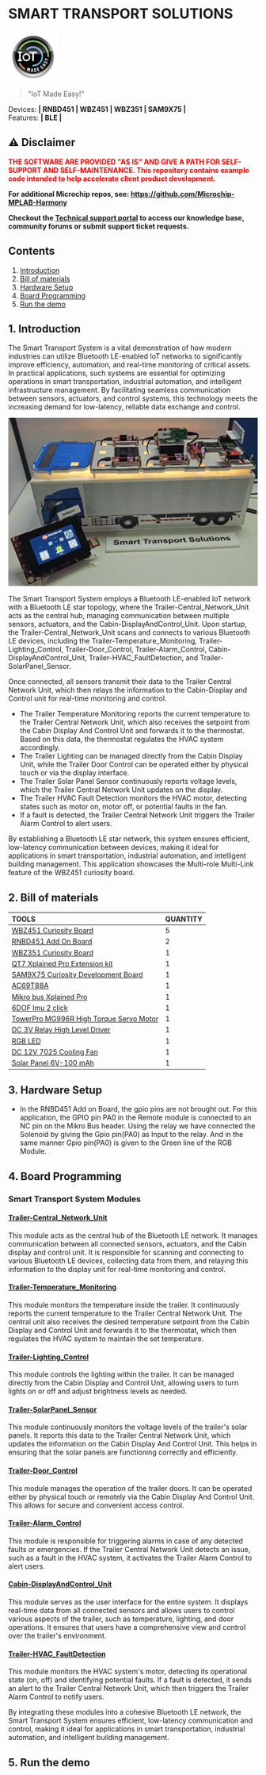 # SMART TRANSPORT SOLUTIONS

<img src="docs/IoT-Made-Easy-Logo.png" width=100>


> "IoT Made Easy!" 

Devices: **| RNBD451 | WBZ451 | WBZ351 | SAM9X75 |**<br>
Features: **| BLE |**


## ⚠ Disclaimer

<p><span style="color:red"><b>
THE SOFTWARE ARE PROVIDED "AS IS" AND GIVE A PATH FOR SELF-SUPPORT AND SELF-MAINTENANCE. This repository contains example code intended to help accelerate client product development. </br>

For additional Microchip repos, see: <a href="https://github.com/Microchip-MPLAB-Harmony" target="_blank">https://github.com/Microchip-MPLAB-Harmony</a>

Checkout the <a href="https://microchipsupport.force.com/s/" target="_blank">Technical support portal</a> to access our knowledge base, community forums or submit support ticket requests.
</span></p></b>

## Contents

1. [Introduction](#step1)
1. [Bill of materials](#step2)
1. [Hardware Setup](#step3)
1. [Board Programming](#step4)
1. [Run the demo](#step5)

## 1. Introduction<a name="step1">

The Smart Transport System is a vital demonstration of how modern industries can utilize Bluetooth LE-enabled IoT networks to significantly improve efficiency, automation, and real-time monitoring of critical assets. In practical applications, such systems are essential for optimizing operations in smart transportation, industrial automation, and intelligent infrastructure management. By facilitating seamless communication between sensors, actuators, and control systems, this technology meets the increasing demand for low-latency, reliable data exchange and control.

![](docs/Smart_truck.png)

The Smart Transport System employs a Bluetooth LE-enabled IoT network with a Bluetooth LE star topology, where the Trailer-Central_Network_Unit acts as the central hub, managing communication between multiple sensors, actuators, and the Cabin-DisplayAndControl_Unit. Upon startup, the Trailer-Central_Network_Unit scans and connects to various Bluetooth LE devices, including the Trailer-Temperature_Monitoring, Trailer-Lighting_Control, Trailer-Door_Control, Trailer-Alarm_Control, Cabin-DisplayAndControl_Unit, Trailer-HVAC_FaultDetection, and Trailer-SolarPanel_Sensor. 

Once connected, all sensors transmit their data to the Trailer Central Network Unit, which then relays the information to the Cabin-Display and Control unit for real-time monitoring and control. 
- The Trailer Temperature Monitoring reports the current temperature to the Trailer Central Network Unit, which also receives the setpoint from the Cabin Display And Control Unit and forwards it to the thermostat. Based on this data, the thermostat regulates the HVAC system accordingly. 
- The Trailer Lighting can be managed directly from the Cabin Display Unit, while the Trailer Door Control can be operated either by physical touch or via the display interface.
- The Trailer Solar Panel Sensor continuously reports voltage levels, which the Trailer Central Network Unit updates on the display. 
- The Trailer HVAC Fault Detection monitors the HVAC motor, detecting states such as motor on, motor off, or potential faults in the fan. 
- If a fault is detected, the Trailer Central Network Unit triggers the Trailer Alarm Control to alert users. 

By establishing a Bluetooth LE star network, this system ensures efficient, low-latency communication between devices, making it ideal for applications in smart transportation, industrial automation, and intelligent building management. This application showcases the Multi-role Multi-Link feature of the WBZ451 curiosity board.

## 2. Bill of materials<a name="step2">

| TOOLS | QUANTITY |
| :- | :- |
| [WBZ451 Curiosity Board](https://www.microchip.com/en-us/development-tool/ev96b94a) | 5 |
| [RNBD451 Add On Board](https://www.microchip.com/en-us/development-tool/ev25f14a#:~:text=The%20RNBD451%20Add%20On%20Board,%E2%84%A2%20Add%20On%20Bus%20Standard.) | 2 |
| [WBZ351 Curiosity Board](https://www.microchip.com/en-us/development-tool/ev19j06a) | 1 |
| [QT7 Xplained Pro Extension kit](https://www.microchip.com/en-us/development-tool/atqt7-xpro) | 1 |
| [SAM9X75 Curiosity Development Board](https://www.microchip.com/en-us/product/sam9x75) | 1 |
| [AC69T88A](https://www.microchip.com/en-us/development-tool/AC69T88A) | 1 |
| [Mikro bus Xplained Pro](https://www.microchip.com/en-us/development-tool/atmbusadapter-xpro) | 1 |
| [6DOF Imu 2 click](https://www.mikroe.com/6dof-imu-2-click) | 1 |
| [TowerPro MG996R High Torque Servo Motor](https://amzn.in/d/9SRePsy) | 1 |
| [DC 3V Relay High Level Driver](https://amzn.in/d/4CCwwRJ) | 1 |
| [RGB LED](https://amzn.in/d/cmq67zT) | 1 |
| [DC 12V 7025 Cooling Fan](https://amzn.in/d/aeCTyfG) | 1 |
| [Solar Panel 6V-100 mAh](https://amzn.in/d/4BxYQra) | 1 |

## 3. Hardware Setup<a name="step3">

- In the RNBD451 Add on Board, the gpio pins are not brought out. For this application, the GPIO pin PA0 in the Remote module is connected to an NC pin on the Mikro Bus header. Using the relay we have connected the Solenoid by giving the Gpio pin(PA0) as Input to the relay. And in the same manner Gpio pin(PA0) is given to the Green line of the RGB Module.

## 4. Board Programming<a name="step4">

### Smart Transport System Modules

#### [Trailer-Central_Network_Unit](https://github.com/MicrochipTech/SMART_TRANSPORT/tree/main/BLE_StarNetwork_Trailer/Trailer-Central_Network_Unit)
This module acts as the central hub of the Bluetooth LE network. It manages communication between all connected sensors, actuators, and the Cabin display and control unit. It is responsible for scanning and connecting to various Bluetooth LE devices, collecting data from them, and relaying this information to the display unit for real-time monitoring and control.

#### [Trailer-Temperature_Monitoring](https://github.com/MicrochipTech/SMART_TRANSPORT/tree/main/BLE_StarNetwork_Trailer/Trailer-Temperature_Monitoring)
This module monitors the temperature inside the trailer. It continuously reports the current temperature to the Trailer Central Network Unit. The central unit also receives the desired temperature setpoint from the Cabin Display and Control Unit and forwards it to the thermostat, which then regulates the HVAC system to maintain the set temperature.

#### [Trailer-Lighting_Control](https://github.com/MicrochipTech/SMART_TRANSPORT/tree/main/BLE_StarNetwork_Trailer/Trailer-Lighting_Control)
This module controls the lighting within the trailer. It can be managed directly from the Cabin Display and Control Unit, allowing users to turn lights on or off and adjust brightness levels as needed.

#### [Trailer-SolarPanel_Sensor](https://github.com/MicrochipTech/SMART_TRANSPORT/tree/main/BLE_StarNetwork_Trailer/Trailer-SolarPanel_Sensor)
This module continuously monitors the voltage levels of the trailer's solar panels. It reports this data to the Trailer Central Network Unit, which updates the information on the Cabin Display And Control Unit. This helps in ensuring that the solar panels are functioning correctly and efficiently.

#### [Trailer-Door_Control](https://github.com/MicrochipTech/SMART_TRANSPORT/tree/main/BLE_StarNetwork_Trailer/Trailer-Door_Control)
This module manages the operation of the trailer doors. It can be operated either by physical touch or remotely via the Cabin Display And Control Unit. This allows for secure and convenient access control.

#### [Trailer-Alarm_Control](https://github.com/MicrochipTech/RNBD451_HOSTLESS_MODE/blob/main/README.md#to-configure-the-rnbd-remote-module)
This module is responsible for triggering alarms in case of any detected faults or emergencies. If the Trailer Central Network Unit detects an issue, such as a fault in the HVAC system, it activates the Trailer Alarm Control to alert users.

#### [Cabin-DisplayAndControl_Unit]()
This module serves as the user interface for the entire system. It displays real-time data from all connected sensors and allows users to control various aspects of the trailer, such as temperature, lighting, and door operations. It ensures that users have a comprehensive view and control over the trailer's environment.

#### [Trailer-HVAC_FaultDetection]()
This module monitors the HVAC system's motor, detecting its operational state (on, off) and identifying potential faults. If a fault is detected, it sends an alert to the Trailer Central Network Unit, which then triggers the Trailer Alarm Control to notify users.

By integrating these modules into a cohesive Bluetooth LE network, the Smart Transport System ensures efficient, low-latency communication and control, making it ideal for applications in smart transportation, industrial automation, and intelligent building management.

## 5. Run the demo<a name="step5">
